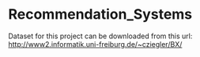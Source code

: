 # Recommendation_Systems
Dataset for this project can be downloaded from this url: http://www2.informatik.uni-freiburg.de/~cziegler/BX/
